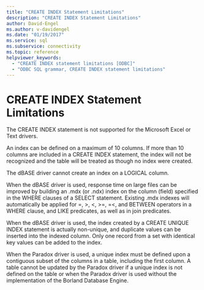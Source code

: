 ```yaml
---
title: "CREATE INDEX Statement Limitations"
description: "CREATE INDEX Statement Limitations"
author: David-Engel
ms.author: v-davidengel
ms.date: "01/19/2017"
ms.service: sql
ms.subservice: connectivity
ms.topic: reference
helpviewer_keywords:
  - "CREATE INDEX statement limitations [ODBC]"
  - "ODBC SQL grammar, CREATE INDEX statement limitations"
---
```

# CREATE INDEX Statement Limitations
The CREATE INDEX statement is not supported for the Microsoft Excel or Text drivers.  
  
 An index can be defined on a maximum of 10 columns. If more than 10 columns are included in a CREATE INDEX statement, the index will not be recognized and the table will be treated as though no index were created.  
  
 The dBASE driver cannot create an index on a LOGICAL column.  
  
 When the dBASE driver is used, response time on large files can be improved by building an .mdx (or .ndx) index on the column (field) specified in the WHERE clauses of a SELECT statement. Existing .mdx indexes will automatically be applied for =, >, \<, >=, =<, and BETWEEN operators in a WHERE clause, and LIKE predicates, as well as in join predicates.  
  
 When the dBASE driver is used, the index created by a CREATE UNIQUE INDEX statement is actually non-unique, and duplicate values can be inserted into the indexed column. Only one record from a set with identical key values can be added to the index.  
  
 When the Paradox driver is used, a unique index must be defined upon a contiguous subset of the columns in a table, including the first column. A table cannot be updated by the Paradox driver if a unique index is not defined on the table or when the Paradox driver is used without the implementation of the Borland Database Engine.
